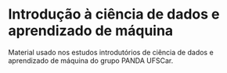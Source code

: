 # Introdução à ciência de dados e aprendizado de máquina
Material usado nos estudos introdutórios de ciência de dados e aprendizado de máquina do grupo PANDA UFSCar.
